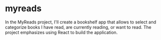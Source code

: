 # myreads
In the MyReads project, I'll create a bookshelf app that allows to select and categorize books I have read, are currently reading, or want to read. The project emphasizes using React to build the application.
